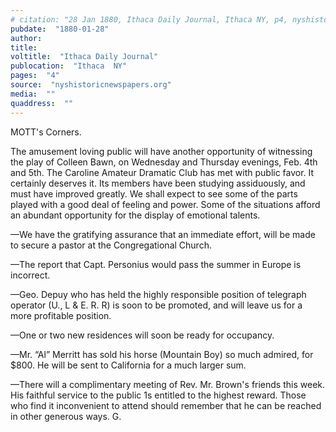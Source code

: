 ```yaml
---
# citation: "28 Jan 1880, Ithaca Daily Journal, Ithaca NY, p4, nyshistoricnewspapers.org."
pubdate:  "1880-01-28"
author: 
title: 
voltitle:  "Ithaca Daily Journal"
publocation:  "Ithaca  NY"
pages:  "4"
source:  "nyshistoricnewspapers.org"
media:  ""
quaddress:  ""
---
```

MOTT's Corners.

The amusement loving public will have another opportunity of witnessing the play of Colleen Bawn, on Wednesday and Thursday evenings, Feb. 4th and 5th. The Caroline Amateur Dramatic Club has met with public favor. It certainly deserves it. Its members have been studying assiduously, and must have improved greatly. We shall expect to see some of the parts played with a good deal of feeling and power. Some of the situations afford an abundant opportunity for the display of emotional talents. 

—We have the gratifying assurance that an immediate effort, will be made to secure a pastor at the Congregational Church. 

—The report that Capt. Personius would pass the summer in Europe is incorrect. 

—Geo. Depuy who has held the highly responsible position of telegraph operator (U., L & E. R. R) is soon to be promoted, and will leave us for a more profitable position. 

—One or two new residences will soon be ready for occupancy.

—Mr. “Al” Merritt has sold his horse (Mountain Boy) so much admired, for $800. He will be sent to California for a much larger sum.  

—There will a complimentary meeting of Rev. Mr. Brown's friends this week. His faithful service to the public 1s entitled to the highest reward. Those who find it inconvenient to attend should remember that he can be reached in other generous ways. G.

